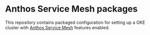 # Anthos Service Mesh packages

This repository contains packaged configuration for setting up a GKE cluster
with [Anthos Service Mesh] features enabled.

[Anthos Service Mesh]: https://cloud.google.com/anthos/service-mesh/
